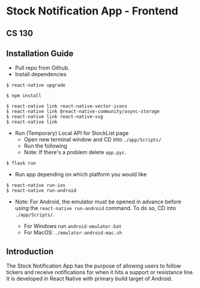 # Stock Notification App - Frontend 
## CS 130 

## Installation Guide
- Pull repo from Github.
- Install dependencies

```
$ react-native upgrade
```

```
$ npm install
```

```
$ react-native link react-native-vector-icons
$ react-native link @react-native-community/async-storage
$ react-native link react-native-svg
$ react-native link
```

- Run (Temporary) Local API for StockList page 
    - Open new terminal window and CD into `./app/Scripts/`
    - Run the following 
    - Note: If there's a problem delete `app.pyc`.
```
$ flask run
```
- Run app depending on which platform you would like
```
$ react-native run-ios
$ react-native run-android
```
- Note: For Android, the emulator must be opened in advance before using 
the `react-native run-android` command. To do so, CD into `./app/Scripts/`.

    - For Windows run `android-emulator.bat`
    - For MacOS: `./emulator-android-mac.sh`

## Introduction

The Stock Notification App has the purpose of allowing users to follow tickers 
and receive notifications for when it hits a support or resistance line. It is 
developed in React Native with primary build target of Android. 